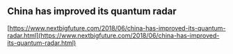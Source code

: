 ## China has improved its quantum radar
  
  [https://www.nextbigfuture.com/2018/06/china-has-improved-its-quantum-radar.html](https://www.nextbigfuture.com/2018/06/china-has-improved-its-quantum-radar.html)